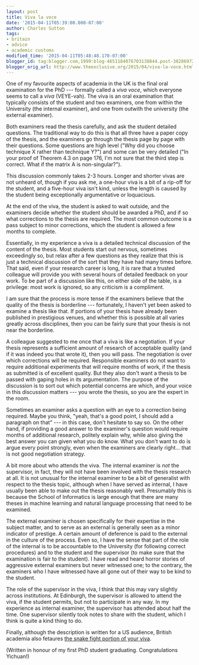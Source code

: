 ```yaml
---
layout: post
title: Viva la voce
date: '2015-04-11T05:39:00.000-07:00'
author: Charles Sutton
tags:
- britain
- advice
- academic customs
modified_time: '2015-04-11T05:48:48.170-07:00'
blogger_id: tag:blogger.com,1999:blog-4651184076703138844.post-3828697239579815603
blogger_orig_url: http://www.theexclusive.org/2015/04/viva-la-voce.html
---
```

One of my favourite aspects of academia in the UK is the final oral examination for the PhD --- formally called a *viva voce*, which everyone seems to call a *viva* (VEYE-vah). The viva is an oral examination that typically consists of the student and two examiners, one from within the University (the internal examiner), and one from outwith the university (the external examiner).

Both examiners read the thesis carefully, and ask the student detailed questions. The traditional way to do this is that all three have a paper copy of the thesis, and the examiners go through the thesis page by page with their questions. Some questions are high level ("Why did you choose technique X rather than technique Y?") and some can be very detailed ("In your proof of Theorem 4.3 on page 176, I'm not sure that the third step is correct. What if the matrix A is non-singular?").

This discussion commonly takes 2-3 hours. Longer and shorter vivas are not unheard of, though if you ask me, a one-hour viva is a bit of a rip-off for the student, and a five-hour viva isn't kind, unless the length is caused by the student being exceptionally argumentative or loquacious.

At the end of the viva, the student is asked to wait outside, and the examiners decide whether the student should be awarded a PhD, and if so what corrections to the thesis are required. The most common outcome is a pass subject to minor corrections, which the student is allowed a few months to complete.

Essentially, in my experience a viva is a detailed technical discussion of the content of the thesis. Most students start out nervous, sometimes exceedingly so, but relax after a few questions as they realize that this is just a technical discussion of the sort that they have had many times before. That said, even if your research career is long, it is rare that a trusted colleague will provide you with several hours of detailed feedback on your work. To be part of a discussion like this, on either side of the table, is a privilege: most work is ignored, so any criticism is a compliment.

I am sure that the process is more tense if the examiners believe that the quality of the thesis is borderline --- fortunately, I haven't yet been asked to examine a thesis like that. If portions of your thesis have already been published in prestigious venues, and whether this is possible at all varies greatly across disciplines, then you can be fairly sure that your thesis is not near the borderline.

A colleague suggested to me once that a viva is like a negotiation. If your thesis represents a sufficient amount of research of acceptable quality (and if it was indeed you that wrote it), then you will pass. The negotiation is over which corrections will be required. Responsible examiners do not want to require additional experiments that will require months of work, if the thesis as submitted is of excellent quality. But they also don't want a thesis to be passed with gaping holes in its argumentation. The purpose of the discussion is to sort out which potential concerns are which, and your voice in this discussion matters --- you wrote the thesis, so you are the expert in the room.

Sometimes an examiner asks a question with an eye to a correction being required. Maybe you think, "yeah, that's a good point, I should add a paragraph on that" --- in this case, don't hesitate to say so. On the other hand, if providing a good answer to the examiner's question would require months of additional research, politely explain why, while also giving the best answer you can given what you do know. What you don't want to do is argue every point strongly, even when the examiners are clearly right... that is not good negotiation strategy.

A bit more about who attends the viva. The internal examiner is *not* the supervisor, in fact, they will not have been involved with the thesis research at all. It is not unusual for the internal examiner to be a bit of generalist with respect to the thesis topic, although when I have served as internal, I have usually been able to make out the thesis reasonably well. Presumably this is because the School of Informatics is large enough that there are many theses in machine learning and natural language processing that need to be examined.

The external examiner is chosen specifically for their expertise in the subject matter, and to serve as an external is generally seen as a minor indicator of prestige. A certain amount of deference is paid to the external in the culture of the process. Even so, I have the sense that part of the role of the internal is to be accountable to the University (for following correct procedures) and to the student and the supervisor (to make sure that the examination is fair to the student). I have read and heard horror stories of aggressive external examiners but never witnessed one; to the contrary, the examiners who I have witnessed have all gone out of their way to be kind to the student.

The role of the supervisor in the viva, I think that this may vary slightly across institutions. At Edinburgh, the supervisor is allowed to attend the viva, if the student permits, but not to participate in any way. In my experience as internal examiner, the supervisor has attended about half the time. One supervisor silently took notes to share with the student, which I think is quite a kind thing to do.

Finally, although the description is written for a US audience, British academia also fetaures [the snake fight portion of your viva](http://www.mcsweeneys.net/articles/faq-the-snake-fight-portion-of-your-thesis-defense).

(Written in honour of my first PhD student graduating. Congratulations Yichuan!)
